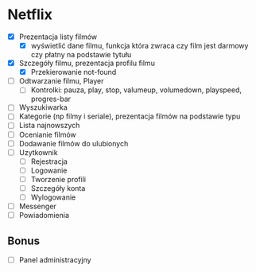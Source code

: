 # Netflix

* [x] Prezentacja listy filmów
    - [x] wyświetlić dane filmu, funkcja która zwraca czy film jest darmowy czy płatny na podstawie tytułu
* [x] Szczegóły filmu, prezentacja profilu filmu
    - [x] Przekierowanie not-found
* [ ] Odtwarzanie filmu, Player
    - [ ] Kontrolki: pauza, play, stop, valumeup, volumedown, playspeed, progres-bar
* [ ] Wyszukiwarka
* [ ] Kategorie (np filmy i seriale), prezentacja filmów na podstawie typu
* [ ] Lista najnowszych
* [ ] Ocenianie filmów
* [ ] Dodawanie filmów do ulubionych
* [ ] Uzytkownik
    - [ ] Rejestracja
    - [ ] Logowanie
    - [ ] Tworzenie profili
    - [ ] Szczegóły konta
    - [ ] Wylogowanie
* [ ] Messenger
* [ ] Powiadomienia

## Bonus

* [ ] Panel administracyjny
